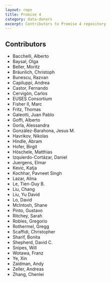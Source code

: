 ```yaml
---
layout: repo
title: Promise 4
category: data-donors
excerpt: Contributors to Promise 4 repository
---
```


## Contributors

* Bacchelli, Alberto
* Baysal, Olga
* Beller, Moritz
* Bräunlich, Christoph
* Bunescu, Razvan 
* Capiluppi, Andrea 
* Castor, Fernando 
* Cervigón, Carlos 
* EUSES Consortium
* Fisher II, Marc 
* Fritz, Thomas 
* Galeotti, Juan Pablo 
* Goffi, Alberto 
* Gorla, Alessandra
* González-Barahona, Jesus M. 
* Havrikov, Nikolas 
* Hindle, Abram 
* Hofer, Birgit 
* Höschele, Matthias 
* Izquierdo-Cortázar, Daniel 
* Juergens, Elmar 
* Kevic, Katja
* Kochhar, Pavneet Singh 
* Lazar, Alina 
* Le, Tien-Duy B.
* Liu, Chang 
* Liu, Yu David 
* Lo, David 
* McIntosh, Shane 
* Pinto, Gustavo 
* Ritchey, Sarah 
* Robles, Gregorio 
* Rothermel, Gregg 
* Scaffidi, Christopher 
* Sharif, Bonita
* Shepherd, David C.
* Snipes, Will 
* Wotawa, Franz 
* Ye, Xin 
* Zaidman, Andy 
* Zeller, Andreas 
* Zhang, Chenlei
